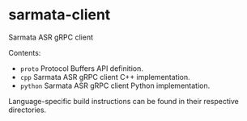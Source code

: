 # sarmata-client
Sarmata ASR gRPC client

Contents:  
- `proto`   Protocol Buffers API definition.  
- `cpp`     Sarmata ASR gRPC client C++ implementation.  
- `python`  Sarmata ASR gRPC client Python implementation.  

Language-specific build instructions can be found in their respective directories.
